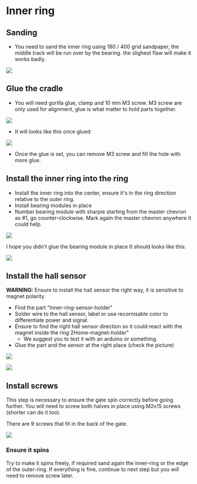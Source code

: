 # Inner ring

## Sanding

- You need to sand the inner ring using 180 / 400 grid sandpaper, the middle track will be run over by the bearing.
the slighest flaw will make it works badly.

![](./Assets/Inner-ring.png)

## Glue the cradle

- You will need gorilla glue, clamp and 10 mm M3 screw. M3 screw are only used for alignment, glue is what matter to hold parts together.

![](./Assets/Lower-bridge.png)

- It will looks like this once glued:

![](./Assets/inner-ring+lowerbridge.png)

- Once the glue is set, you can remove M3 screw and fill the hole with more glue. 

## Install the inner ring into the ring

- Install the inner ring into the center, ensure it's in the ring direction relative to the outer ring. 
- Install bearing modules in place
- Number bearing module with sharpie starting from the master chevron as #1, go counter-clockwise. Mark again the master chevron anywhere it could help.

![](./Assets/inner-ring-module-assembly.png)

I hope you didn't glue the bearing module in place
It should looks like this:

![](./Assets/Inner-ring-assembled.png)

## Install the hall sensor

**WARNING:** Ensure to install the hall sensor the right way, it is sensitive to magnet polarity.
 - Find the part "Inner-ring-sensor-holder"
 - Solder wire to the hall sensor, label or use recornisable color to differentiate power and signal.
 - Ensure to find the right hall sensor direction so it could react with the magnet inside the ring 2Home-magnet-holder"
    - We suggest you to test it with an arduino or something.
 - Glue the part and the sensor at the right place (check the picture)

![](./Assets/inner-ring+lowerbridge-hall-sensor.png)

![](./Assets/inner-ring+lowerbridge-hall-sensor2.png)
## Install screws

This step is necessary to ensure the gate spin correctly before going further. 
You will need to screw both halves in place using M2x15 screws (shorter can do it too).

There are 9 screws that fit in the back of the gate.

![](./Assets/stargate-back-9-screws.png)

### Ensure it spins

Try to make it spins freely, if required sand again the inner-ring or the edge of the outer-ring.
If everything is fine, continue to next step but you will need to remove screw later.